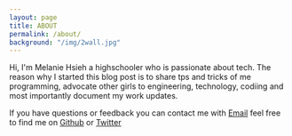 ```yaml
---
layout: page
title: ABOUT
permalink: /about/
background: "/img/2wall.jpg"
---
```


Hi, I'm Melanie Hsieh a highschooler who is passionate about tech. The reason
why I started this blog post is to share tps and tricks of me programming,
advocate other girls to engineering, technology, codiing and most importantly
document my work updates.

If you have questions or feedback you can contact me with [Email]('melanie@melaniehsieh.com') feel free to find me on [Github]('https://github.com/') or [Twitter]("https://twitter.com/melaniehsieh")
